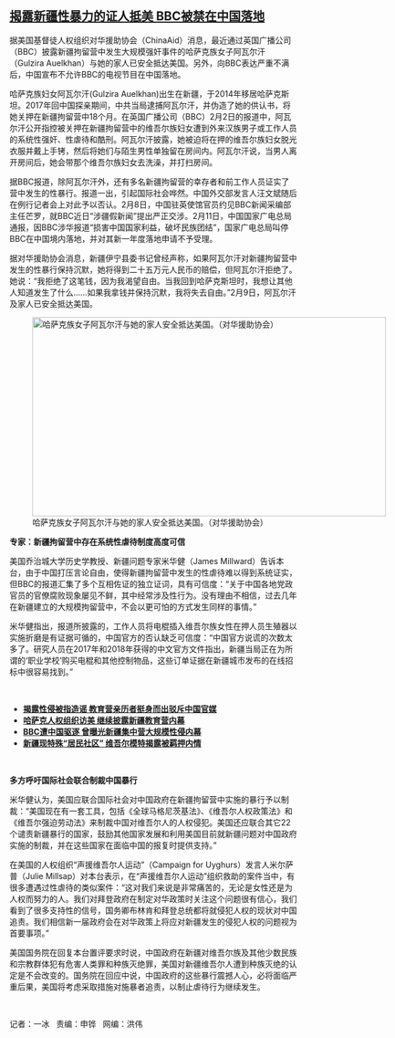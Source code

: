 <!--1613079136000-->
[揭露新疆性暴力的证人抵美  BBC被禁在中国落地](https://www.rfa.org/mandarin/yataibaodao/shaoshuminzu/bx-02112021104334.html)
------

<p></p><p>据美国基督徒人权组织对华援助协会（ChinaAid）消息，最近通过英国广播公司（BBC）披露新疆拘留营中发生大规模强奸事件的哈萨克族女子阿瓦尔汗（Gulzira Auelkhan<span>）与她的家人已安全抵达美国。另外，向BBC<span>表达严重不满后，中国宣布不允许</span>BBC<span>的电视节目在中国落地。</span></span></p><p>哈萨克族妇女阿瓦尔汗(Gulzira Auelkhan)出生在新疆，于2014年移居哈萨克斯坦。2017年回中国探亲期间，中共当局逮捕阿瓦尔汗，并伪造了她的供认书，将她关押在新疆拘留营中18个月。在英国广播公司（BBC）2月2日的报道中，阿瓦尔汗公开指控被关押在新疆拘留营中的维吾尔族妇女遭到外来汉族男子或工作人员的系统性强奸、性虐待和酷刑。阿瓦尔汗披露，她被迫将在押的维吾尔族妇女脱光衣服并戴上手铐，然后将她们与陌生男性单独留在房间内。阿瓦尔汗说，当男人离开房间后，她会带那个维吾尔族妇女去洗澡，并打扫房间。</p><p>据BBC报道，除阿瓦尔汗外，还有多名新疆拘留营的幸存者和前工作人员证实了营中发生的性暴行。报道一出，引起国际社会哗然。中国外交部发言人汪文斌随后在例行记者会上对此予以否认。2月8日，中国驻英使馆官员约见BBC新闻采编部主任芒罗，就BBC近日“涉疆假新闻”提出严正交涉。2月11日，中国国家广电总局通报，因BBC涉华报道“损害中国国家利益，破坏民族团结”，国家广电总局叫停BBC在中国境内落地，并对其新一年度落地申请不予受理。</p><p>据对华援助协会消息，新疆伊宁县委书记曾经声称，如果阿瓦尔汗对新疆拘留营中发生的性暴行保持沉默，她将得到二十五万元人民币的赔偿，但阿瓦尔汗拒绝了。她说：“我拒绝了这笔钱，因为我渴望自由。当我回到哈萨克斯坦时，我想让其他人知道发生了什么……如果我拿钱并保持沉默，我将失去自由。”2月9日，阿瓦尔汗及家人已安全抵达美国。</p><p><figure class="image-richtext image-inline captioned" style="width:620px;"><img alt="哈萨克族女子阿瓦尔汗与她的家人安全抵达美国。（对华援助协会）" height="349" src="https://www.rfa.org/mandarin/yataibaodao/shaoshuminzu/bx-02112021104334.html/bx0210a.jpg/@@images/3aba66ef-0be4-4ce4-94e4-75067437683b.jpeg" title="bx0210a.jpg" width="620"/><figcaption class="image-caption">哈萨克族女子阿瓦尔汗与她的家人安全抵达美国。（对华援助协会）</figcaption><small></small></figure></p><p><strong>专家：新疆拘留营中存在系统性虐待制度高度可信</strong></p><p>美国乔治城大学历史学教授、新疆问题专家米华健（James Millward）告诉本台，由于中国打压言论自由，使得新疆拘留营中发生的性虐待难以得到系统证实，但BBC的报道汇集了多个互相佐证的独立证词，具有可信度：“关于中国各地党政官员的官僚腐败现象屡见不鲜，其中经常涉及性行为。没有理由不相信，过去几年在新疆建立的大规模拘留营中，不会以更可怕的方式发生同样的事情。”</p><p>米华健指出，报道所披露的，工作人员将电棍插入维吾尔族女性在押人员生殖器以实施折磨是有证据可循的，中国官方的否认缺乏可信度：“中国官方说谎的次数太多了。研究人员在2017年和2018年获得的中文官方文件指出，新疆当局正在为所谓的‘职业学校’购买电棍和其他控制物品，这些订单证据在新疆城市发布的在线招标中很容易找到。”</p><p><br/></p><ul><li><a href="https://www.rfa.org/mandarin/yataibaodao/ql1-02052021041644.html"><strong>揭露性侵被指造谣 教育营亲历者挺身而出驳斥中国官媒</strong></a></li><li><strong><a href="https://www.rfa.org/mandarin/yataibaodao/ql1-02042021045832.html">哈萨克人权组织访美 继续披露新疆教育营内幕</a></strong></li><li><strong><a href="https://www.rfa.org/mandarin/Xinwen/8-02112021124148.html">BBC遭中国驱逐 曾曝光新疆集中营大规模性侵内幕</a></strong></li><li><strong><a href="https://www.rfa.org/mandarin/yataibaodao/shaoshuminzu/hc-08052020095525.html">新疆现特殊“居民社区” 维吾尔模特揭露被羁押内情</a></strong></li></ul><p><br/></p><p><strong>多方呼吁国际社会联合制裁中国暴行</strong></p><p>米华健认为，美国应联合国际社会对中国政府在新疆拘留营中实施的暴行予以制裁：“美国现在有一套工具，包括《全球马格尼茨基法》、《维吾尔人权政策法》和《维吾尔强迫劳动法》来制裁中国对维吾尔人的人权侵犯。美国还应联合其它22个谴责新疆暴行的国家，鼓励其他国家发展和利用美国目前就新疆问题对中国政府实施的制裁，并在这些国家在面临中国的报复时提供支持。”</p><p>在美国的人权组织“声援维吾尔人运动”（Campaign for Uyghurs）发言人米尔萨普（Julie Millsap）对本台表示，在“声援维吾尔人运动”组织救助的案件当中，有很多遭遇过性虐待的类似案件：“这对我们来说是非常痛苦的，无论是女性还是为人权而努力的人。我们对拜登政府在制定对华政策时关注这个问题很有信心，我们看到了很多支持性的信号，国务卿布林肯和拜登总统都将就侵犯人权的现状对中国追责。我们相信新一届政府会在对华政策上将应对新疆发生的侵犯人权的问题视为首要事项。”</p><p>美国国务院在回复本台置评要求时说，中国政府在新疆对维吾尔族及其他少数民族和宗教群体犯有危害人类罪和种族灭绝罪，美国对新疆维吾尔人遭到种族灭绝的认定是不会改变的。国务院在回应中说，中国政府的这些暴行震撼人心，必将面临严重后果，美国将考虑采取措施对施暴者追责，以制止虐待行为继续发生。</p><p><br/></p><p>记者：一冰   责编：申铧   网编：洪伟</p>
